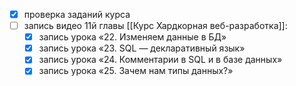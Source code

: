 - [x] проверка заданий курса
- [ ] запись видео 11й главы [[Курс Хардкорная веб-разработка]]:
	- [x] запись урока «22. Изменяем данные в БД»
	- [x] запись урока «23. SQL — декларативный язык»
	- [x] запись урока «24. Комментарии в SQL и в базе данных»
	- [x] запись урока «25. Зачем нам типы данных?»
